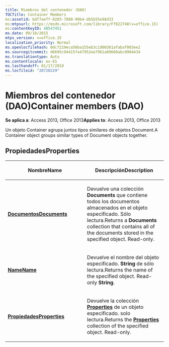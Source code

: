 ```yaml
---
title: Miembros del contenedor (DAO)
TOCTitle: Container Members
ms:assetid: bdf7aeff-0203-7880-99b4-db5b55e98d33
ms:mtpsurl: https://msdn.microsoft.com/library/Ff822740(v=office.15)
ms:contentKeyID: 48547451
ms.date: 09/18/2015
mtps_version: v=office.15
localization_priority: Normal
ms.openlocfilehash: 0dc7219eca56ba155eb3c1d00361afabaf003ee2
ms.sourcegitcommit: d6695c94415fa47952ee7961a69660abc0904434
ms.translationtype: Auto
ms.contentlocale: es-ES
ms.lasthandoff: 01/17/2019
ms.locfileid: "28720229"
---
```

# <a name="container-members-dao"></a><span data-ttu-id="868f1-102">Miembros del contenedor (DAO)</span><span class="sxs-lookup"><span data-stu-id="868f1-102">Container members (DAO)</span></span>


<span data-ttu-id="868f1-103">**Se aplica a**: Access 2013, Office 2013</span><span class="sxs-lookup"><span data-stu-id="868f1-103">**Applies to**: Access 2013, Office 2013</span></span>

<span data-ttu-id="868f1-104">Un objeto Container agrupa juntos tipos similares de objetos Document.</span><span class="sxs-lookup"><span data-stu-id="868f1-104">A Container object groups similar types of Document objects together.</span></span>

## <a name="properties"></a><span data-ttu-id="868f1-105">Propiedades</span><span class="sxs-lookup"><span data-stu-id="868f1-105">Properties</span></span>

<table>
<colgroup>
<col style="width: 50%" />
<col style="width: 50%" />
</colgroup>
<thead>
<tr class="header">
<th><p><span data-ttu-id="868f1-106">Nombre</span><span class="sxs-lookup"><span data-stu-id="868f1-106">Name</span></span></p></th>
<th><p><span data-ttu-id="868f1-107">Descripción</span><span class="sxs-lookup"><span data-stu-id="868f1-107">Description</span></span></p></th>
</tr>
</thead>
<tbody>
<tr class="odd">
<td><p><span data-ttu-id="868f1-108"><strong><a href="container-documents-property-dao.md">Documentos</a></strong></span><span class="sxs-lookup"><span data-stu-id="868f1-108"><strong><a href="container-documents-property-dao.md">Documents</a></strong></span></span></p></td>
<td><p><span data-ttu-id="868f1-p101">Devuelve una colección <strong>Documents</strong> que contiene todos los documentos almacenados en el objeto especificado. Sólo lectura.</span><span class="sxs-lookup"><span data-stu-id="868f1-p101">Returns a <strong>Documents</strong> collection that contains all of the documents stored in the specified object. Read-only.</span></span></p></td>
</tr>
<tr class="even">
<td><p><span data-ttu-id="868f1-111"><strong><a href="container-name-property-dao.md">Name</a></strong></span><span class="sxs-lookup"><span data-stu-id="868f1-111"><strong><a href="container-name-property-dao.md">Name</a></strong></span></span></p></td>
<td><p><span data-ttu-id="868f1-p102">Devuelve el nombre del objeto especificado. <strong>String</strong> de sólo lectura.</span><span class="sxs-lookup"><span data-stu-id="868f1-p102">Returns the name of the specified object. Read-only <strong>String</strong>.</span></span></p></td>
</tr>
<tr class="odd">
<td><p><span data-ttu-id="868f1-114"><strong><a href="container-properties-property-dao.md">Propiedades</a></strong></span><span class="sxs-lookup"><span data-stu-id="868f1-114"><strong><a href="container-properties-property-dao.md">Properties</a></strong></span></span></p></td>
<td><p><span data-ttu-id="868f1-p103">Devuelve la colección <strong><a href="properties-collection-dao.md">Properties</a></strong> de un objeto especificado. solo lectura.</span><span class="sxs-lookup"><span data-stu-id="868f1-p103">Returns the <strong><a href="properties-collection-dao.md">Properties</a></strong> collection of the specified object. Read-only.</span></span></p></td>
</tr>
</tbody>
</table>

